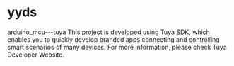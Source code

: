 # yyds
arduino_mcu---tuya
This project is developed using Tuya SDK, which enables you to quickly develop
branded apps connecting and controlling smart scenarios of many devices.
For more information, please check Tuya Developer Website.
